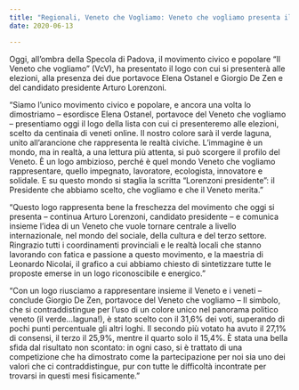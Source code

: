 ```yaml
---  
title: "Regionali, Veneto che Vogliamo: Veneto che vogliamo presenta il simbolo: un mondo verde laguna e arancione per mettere al centro Veneto e Veneti"
date: 2020-06-13

---
```




Oggi, all’ombra della Specola di Padova, il movimento civico e popolare “Il Veneto che vogliamo” (VcV), ha presentato il logo con cui si presenterà alle elezioni, alla presenza dei due portavoce Elena Ostanel e Giorgio De Zen e del candidato presidente Arturo Lorenzoni.

  

“Siamo l’unico movimento civico e popolare, e ancora una volta lo dimostriamo – esordisce Elena Ostanel, portavoce del Veneto che vogliamo – presentiamo oggi il logo della lista con cui ci presenteremo alle elezioni, scelto da centinaia di veneti online. Il nostro colore sarà il verde laguna, unito all’arancione che rappresenta le realtà civiche. L’immagine è un mondo, ma in realtà, a una lettura più attenta, si può scorgere il profilo del Veneto. È un logo ambizioso, perché è quel mondo Veneto che vogliamo rappresentare, quello impegnato, lavoratore, ecologista, innovatore e solidale. E su questo mondo si staglia la scritta “Lorenzoni presidente”: il Presidente che abbiamo scelto, che vogliamo e che il Veneto merita.”

  

“Questo logo rappresenta bene la freschezza del movimento che oggi si presenta – continua Arturo Lorenzoni, candidato presidente – e comunica insieme l’idea di un Veneto che vuole tornare centrale a livello internazionale, nel mondo del sociale, della cultura e del terzo settore. Ringrazio tutti i coordinamenti provinciali e le realtà locali che stanno lavorando con fatica e passione a questo movimento, e la maestria di Leonardo Nicolai, il grafico a cui abbiamo chiesto di sintetizzare tutte le proposte emerse in un logo riconoscibile e energico.”

  

“Con un logo riusciamo a rappresentare insieme il Veneto e i veneti – conclude Giorgio De Zen, portavoce del Veneto che vogliamo – Il simbolo, che si contraddistingue per l’uso di un colore unico nel panorama politico veneto (il verde…laguna!), è stato scelto con il 31,6% dei voti, superando di pochi punti percentuale gli altri loghi. Il secondo più votato ha avuto il 27,1% di consensi, il terzo il 25,9%, mentre il quarto solo il 15,4%. È stata una bella sfida dal risultato non scontato: in ogni caso, si è trattato di una competizione che ha dimostrato come la partecipazione per noi sia uno dei valori che ci contraddistingue, pur con tutte le difficoltà incontrate per trovarsi in questi mesi fisicamente.”
